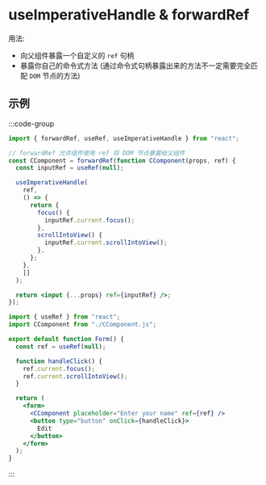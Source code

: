 # useImperativeHandle & forwardRef

用法:

- 向父组件暴露一个自定义的 `ref` 句柄
- 暴露你自己的命令式方法 (通过命令式句柄暴露出来的方法不一定需要完全匹配 `DOM` 节点的方法)

## 示例

:::code-group

```jsx [c-component.jsx]
import { forwardRef, useRef, useImperativeHandle } from "react";

// forwardRef 允许组件使用 ref 将 DOM 节点暴露给父组件
const CComponent = forwardRef(function CComponent(props, ref) {
  const inputRef = useRef(null);

  useImperativeHandle(
    ref,
    () => {
      return {
        focus() {
          inputRef.current.focus();
        },
        scrollIntoView() {
          inputRef.current.scrollIntoView();
        },
      };
    },
    []
  );

  return <input {...props} ref={inputRef} />;
});
```

```jsx [app.jsx]
import { useRef } from "react";
import CComponent from "./CComponent.js";

export default function Form() {
  const ref = useRef(null);

  function handleClick() {
    ref.current.focus();
    ref.current.scrollIntoView();
  }

  return (
    <form>
      <CComponent placeholder="Enter your name" ref={ref} />
      <button type="button" onClick={handleClick}>
        Edit
      </button>
    </form>
  );
}
```

:::
